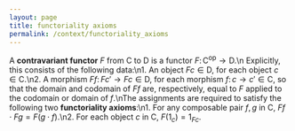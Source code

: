 ```yaml
---
layout: page
title: functoriality axioms
permalink: /context/functoriality_axioms
---
```

A **contravariant functor** $F$ from $\mathsf{C}$ to $\mathsf{D}$ is a functor $F \colon \mathsf{C}^\mathrm{op} \to \mathsf{D}$.\n Explicitly, this consists of the following data:\n1. An object $Fc \in \mathsf{D}$, for each object $c \in \mathsf{C}$.\n2. A morphism $Ff \colon Fc' \to Fc \in \mathsf{D}$, for each morphism $f \colon c \to c' \in \mathsf{C}$, so that the domain and codomain of $Ff$ are, respectively, equal to $F$ applied to the codomain or domain of $f$.\nThe assignments are required to satisfy the following two **functoriality axioms**:\n1. For any composable pair $f,g$ in $\mathsf{C}$, $Ff \cdot Fg = F(g \cdot f)$.\n2. For each object $c$ in $\mathsf{C}$, $F(1_c) = 1_{Fc}$.
